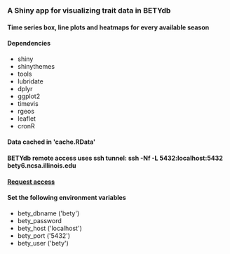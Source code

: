 ### A Shiny app for visualizing trait data in BETYdb

#### Time series box, line plots and heatmaps for every available season

#### Dependencies
- shiny
- shinythemes
- tools
- lubridate
- dplyr
- ggplot2
- timevis
- rgeos
- leaflet
- cronR

#### Data cached in 'cache.RData'
#### BETYdb remote access uses ssh tunnel: ssh -Nf -L 5432:localhost:5432 bety6.ncsa.illinois.edu
#### [Request access](https://identity.ncsa.illinois.edu/join/TU49BUUEDM)
#### Set the following environment variables
- bety_dbname ('bety')
- bety_password
- bety_host ('localhost')
- bety_port ('5432')
- bety_user ('bety')
